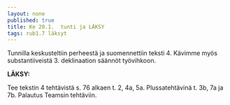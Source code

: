 ```yaml
---
layout: none
published: true
title: Ke 20.1.  tunti ja LÄKSY
tags: rub1.7 läksyt
---
```

Tunnilla keskusteltiin perheestä ja suomennettiin teksti 4. Kävimme myös substantiiveistä 3. deklinaation säännöt työvihkoon.

**LÄKSY:**

Tee tekstin 4 tehtävistä s. 76 alkaen t. 2, 4a, 5a. Plussatehtävinä t. 3b, 7a ja 7b. Palautus Teamsin tehtäviin.

